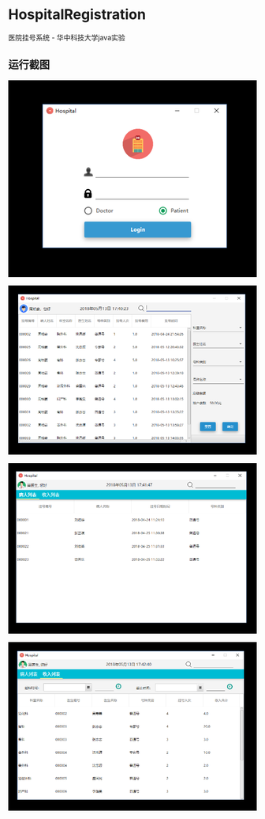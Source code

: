 # HospitalRegistration
医院挂号系统 - 华中科技大学java实验

## 运行截图

![登录界面](Screenshots/Login.png)

![病人界面](Screenshots/patient.png)

![医生界面1](Screenshots/doctor1.png)

![医生界面2](Screenshots/doctor2.png)

